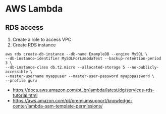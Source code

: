 # AWS Lambda

## RDS access

1. Create a role to access VPC
2. Create RDS instance

```shell
aws rds create-db-instance --db-name ExampleDB --engine MySQL \
--db-instance-identifier MySQLForLambdaTest --backup-retention-period 3 \
--db-instance-class db.t2.micro --allocated-storage 5 --no-publicly-accessible \
--master-username myappuser --master-user-password myapppassword \
--profile guru
```

- https://docs.aws.amazon.com/pt_br/lambda/latest/dg/services-rds-tutorial.html
- https://aws.amazon.com/pt/premiumsupport/knowledge-center/lambda-sam-template-permissions/
